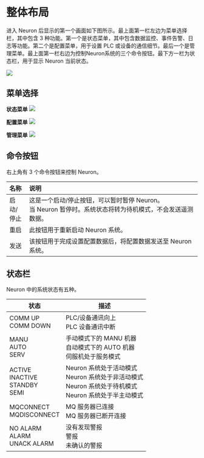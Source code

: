 # 整体布局

进入 Neuron 后显示的第一个画面如下图所示。最上面第一栏左边为菜单选择栏，其中包含 3 种功能。第一个是状态菜单，其中包含数据监控、事件告警、日志等功能。第二个是配置菜单，用于设置 PLC 或设备的通信细节。最后一个是管理菜单。最上面第一栏右边为控制Neuron系统的三个命令按钮。最下方一栏为状态栏，用于显示 Neuron 当前状态。

![ ](./assets/screenlayout.png)

## 菜单选择

**状态菜单**
![ ](./assets/statusmenu.png)

**配置菜单**
![ ](./assets/configurationmenu.png)

**管理菜单**
![ ](./assets/administrationmenu.png)

## 命令按钮

右上角有 3 个命令按钮来控制 Neuron。

| 名称                | 说明                                                |
|:-------------------|:----------------------------------------------------|
| 启动/<br />停止      |  这是一个启动/停止按钮，可以暂时暂停 Neuron。<br />当 Neuron 暂停时。系统状态将转为待机模式，不会发送遥测数据。|
| 重启                | 此按钮用于重新启动 Neuron 系统。                        |
| 发送                | 该按钮用于完成设置配置数据后，将配置数据发送至 Neuron 系统。|

## 状态栏

Neuron 中的系统状态有五种。

| 状态                                  | 描述                                          |
| ------------------------------------- | ------------------------------------------------------------------------------------------------------------ |
| COMM UP<br />COMM DOWN                  | PLC/设备通讯向上<br /> PLC 设备通讯中断       |
| MANU<br />AUTO<br />SERV                  | 手动模式下的 MANU 机器<br />自动模式下的 AUTO 机器<br />伺服机处于服务模式                                       |
| ACTIVE<br />INACTIVE<br />STANDBY<br />SEMI | Neuron 系统处于活动模式<br />Neuron 系统处于非活动模式<br />Neuron 系统处于待机模式<br />Neuron 系统处于半主动模式     |
| MQCONNECT<br />MQDISCONNECT             | MQ 服务器已连接<br />MQ 服务器已断开连接     |
| NO ALARM<br />ALARM<br />UNACK ALARM      | 没有发现警报<br />警报<br /> 未确认的警报       |
